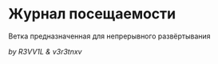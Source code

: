 # **Журнал посещаемости**
Ветка предназначенная для непрерывного развёртывания

_by R3VV1L & v3r3tnxv_

